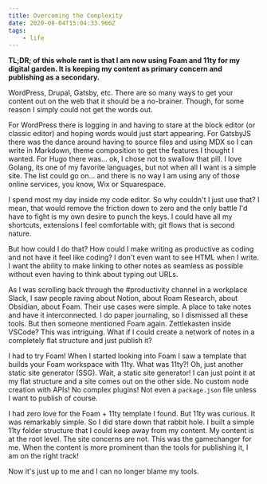 ```yaml
---
title: Overcoming the Complexity
date: 2020-08-04T15:04:33.966Z
tags:
    - life
---
```


**TL;DR; of this whole rant is that I am now using Foam and 11ty for my digital garden. It is keeping my content as primary concern and publishing as a secondary.**

WordPress, Drupal, Gatsby, etc. There are so many ways to get your content out on the web that it should be a no-brainer. Though, for some reason I simply could not get the words out.

For WordPress there is logging in and having to stare at the block editor (or classic editor) and hoping words would just start appearing. For GatsbyJS there was the dance around having to source files and using MDX so I can write in Markdown, theme composition to get the features I thought I wanted. For Hugo there was... ok, I chose not to swallow that pill. I love Golang, its one of my favorite languages, but not when all I want is a simple site. The list could go on... and there is no way I am using any of those online services, you know, Wix or Squarespace.

I spend most my day inside my code editor. So why couldn't I just use that? I mean, that would remove the friction down to zero and the only battle I'd have to fight is my own desire to punch the keys. I could have all my shortcuts, extensions I feel comfortable with; git flows that is second nature.

But how could I do that? How could I make writing as productive as coding and not have it feel like coding? I don't even want to see HTML when I write. I want the ability to make linking to other notes as seamless as possible without even having to think about typing out URLs.

As I was scrolling back through the #productivity channel in a workplace Slack, I saw people raving about Notion, about Roam Research, about Obsidian, about Foam. Their use cases were simple. A place to take notes and have it interconnected. I do paper journaling, so I dismissed all these tools. But then someone mentioned Foam again. Zettlekasten inside VSCode? This was intriguing. What if I could create a network of notes in a completely flat structure and just publish it?

I had to try Foam! When I started looking into Foam I saw a template that builds your Foam workspace with 11ty. What was 11ty?! Oh, just another static site generator (SSG). Wait, a static site generator! I can just point it at my flat structure and a site comes out on the other side. No custom node creation with APIs! No complex plugins! Not even a `package.json` file unless I want to publish of course.

I had zero love for the Foam + 11ty template I found. But 11ty was curious. It was remarkably simple. So I did stare down that rabbit hole. I built a simple 11ty folder structure that I could keep away from my content. My content is at the root level. The site concerns are not. This was the gamechanger for me. When the content is more prominent than the tools for publishing it, I am on the right track!

Now it's just up to me and I can no longer blame my tools.
